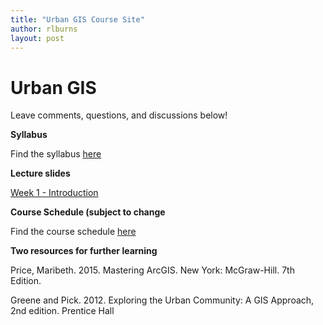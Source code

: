 ```yaml
---
title: "Urban GIS Course Site"
author: rlburns
layout: post
---
```

# Urban GIS

Leave comments, questions, and discussions below!

**Syllabus**

Find the syllabus [here](./syllabus.docx)

**Lecture slides**

[Week 1 - Introduction](./week1_intro.pptx)

**Course Schedule (subject to change**

Find the course schedule [here](./schedule.docx)

**Two resources for further learning**

Price, Maribeth. 2015. Mastering ArcGIS. New York: McGraw-Hill. 7th Edition.

Greene and Pick. 2012. Exploring the Urban Community: A GIS Approach, 2nd edition. Prentice Hall